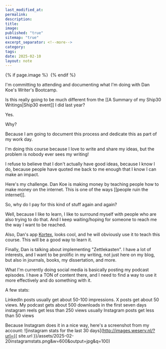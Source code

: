 ```yaml
---
last_modified_at: 
permalink: 
description: 
title: 
image: 
published: "true"
sitemap: "true"
excerpt_separator: <!--more-->
category: 
tags: 
date: 2025-02-10
layout: note
---
```



{% if page.image %} <img src="{{ page.image }}" alt=""> {% endif %}

I'm committing to attending and documenting what I'm doing with Dan Koe's Writer's Bootcamp. 

Is this really going to be much different from the [[A Summary of my Ship30 Writings|Ship30 event]] I did last year? 

Yes. 

Why? 

Because I am going to document this process and dedicate this as part of my work day. 

I'm doing this course because I love to write and share my ideas, but the problem is nobody ever sees my writing! 

I refuse to believe that I don't actually have good ideas, because I know I do, because people have quoted me back to me enough that I know I can make an impact. 

Here's my challenge. Dan Koe is making money by teaching people how to make money on the internet. This is one of the ways [[people ruin the internet]].

So, why do I pay for this kind of stuff again and again? 

Well, because I like to learn, I like to surround myself with people who are also trying to do that. And I keep waiting/hoping for someone to reach me the way I want to be reached. 

Also, Dan's app [Kortex](kortex.co), looks cool, and he will obviously use it to teach this course. This will be a good way to learn it. 

Finally, Dan is talking about implementing "Zettlekasten". I have a lot of interests, and I want to be prolific in my writing, not just here on my blog, but also in journals, books, my dissertation, and more. 

What I'm currently doing social media is basically posting my podcast episodes. I have a TON of content there, and I need to find a way to use it more effectively and do something with it. 

A few stats: 

LinkedIn posts usually get about 50-100 impressions. 
X posts get about 50 views. 
My podcast gets about 500 downloads in the first seven days
instagram reels get less than 250 views usually
Instagram posts get less than 50 views

Because Instagram does it in a nice way, here's a screenshot from my account: 
![instagram stats for the last 30 days](http://images.weserv.nl/?url={{ site.url }}/assets/2025-02-20instagramstats.png&w=600&output=jpg&q=100)